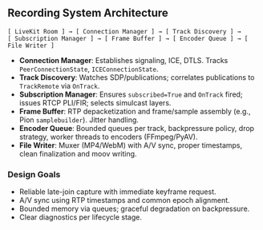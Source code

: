## Recording System Architecture

```
[ LiveKit Room ] → [ Connection Manager ] → [ Track Discovery ] →
[ Subscription Manager ] → [ Frame Buffer ] → [ Encoder Queue ] → [ File Writer ]
```

- **Connection Manager**: Establishes signaling, ICE, DTLS. Tracks `PeerConnectionState`, `ICEConnectionState`.
- **Track Discovery**: Watches SDP/publications; correlates publications to `TrackRemote` via `OnTrack`.
- **Subscription Manager**: Ensures `subscribed=True` and `OnTrack` fired; issues RTCP PLI/FIR; selects simulcast layers.
- **Frame Buffer**: RTP depacketization and frame/sample assembly (e.g., Pion `samplebuilder`). Jitter handling.
- **Encoder Queue**: Bounded queues per track, backpressure policy, drop strategy, worker threads to encoders (FFmpeg/PyAV).
- **File Writer**: Muxer (MP4/WebM) with A/V sync, proper timestamps, clean finalization and moov writing.

### Design Goals
- Reliable late-join capture with immediate keyframe request.
- A/V sync using RTP timestamps and common epoch alignment.
- Bounded memory via queues; graceful degradation on backpressure.
- Clear diagnostics per lifecycle stage.


